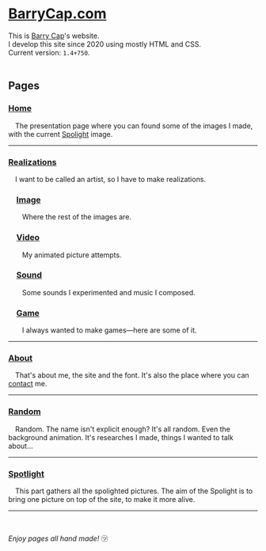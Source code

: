 # [BarryCap.com](https://barrycap.com)
This is [Barry Cap](https://barrycap.com/about)'s website.<br>
I develop this site since 2020 using mostly HTML and CSS.<br>
Current version: `1.4+750`.<br>
<br>

## Pages
### [Home](https://barrycap.com)
&emsp;The presentation page where you can found some of the images I made, with the current [Spolight](#spotlight) image.

---
### [Realizations](https://barrycap.com/realizations)
&emsp;I want to be called an artist, so I have to make realizations.

### &emsp;[Image](https://barrycap.com/realizations/images)
&emsp;&emsp;Where the rest of the images are.

### &emsp;[Video](https://barrycap.com/realizations/videos)
&emsp;&emsp;My animated picture attempts.

### &emsp;[Sound](https://barrycap.com/realizations/sounds)
&emsp;&emsp;Some sounds I experimented and music I composed.

### &emsp;[Game](https://barrycap.com/realizations/games)
&emsp;&emsp;I always wanted to make games—here are some of it.

---
### [About](https://barrycap.com/about)
&emsp;That's about me, the site and the font. It's also the place where you can [contact](mailto:contact@barrycap.com) me.

---
### [Random](https://barrycap.com/random)
&emsp;Random. The name isn't explicit enough? It's all random. Even the background animation. It's researches I made, things I wanted to talk about…

---
### [Spotlight](https://barrycap.com/spotlight)
&emsp;This part gathers all the spolighted pictures. The aim of the Spolight is to bring one picture on top of the site, to make it more alive.

---
<br>

_Enjoy pages all hand made!_ &#13025;
